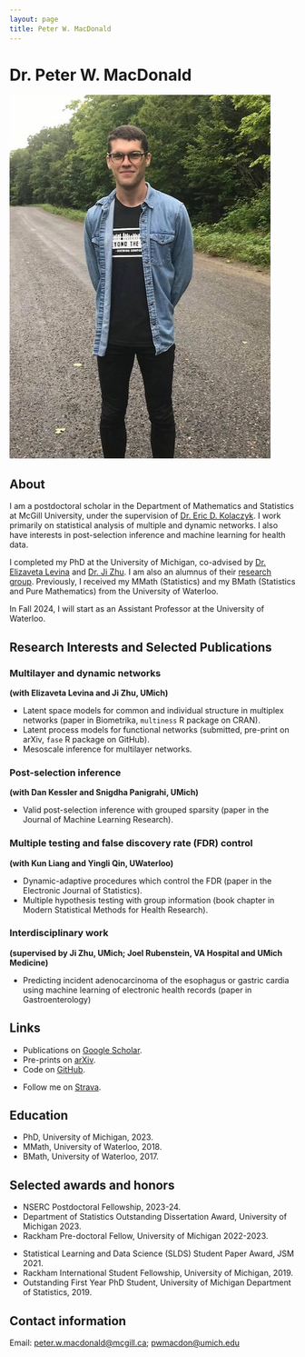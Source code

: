 ```yaml
---
layout: page
title: Peter W. MacDonald
---
```


# Dr. Peter W. MacDonald

<!-- ![(Canadian) Thanksgiving 2019](leaf.jpg) -->
![Going for a walk in Northern Ontario](road.jpg)

## About

I am a postdoctoral scholar in the Department of Mathematics and Statistics at McGill University, under the supervision of [Dr. Eric D. Kolaczyk](https://sites.bu.edu/kolaczyk/). I work primarily on statistical analysis of multiple and dynamic networks. I also have interests in post-selection inference and machine learning for health data.

I completed my PhD at the University of Michigan, co-advised by [Dr. Elizaveta Levina](https://lsa.umich.edu/stats/people/faculty/elevina.html) and [Dr. Ji Zhu](https://lsa.umich.edu/stats/people/faculty/jizhu.html). I am also an alumnus of their [research group](http://dept.stat.lsa.umich.edu/~elevina/group.html). Previously, I received my MMath (Statistics) and my BMath (Statistics and Pure Mathematics) from the University of Waterloo.

In Fall 2024, I will start as an Assistant Professor at the University of Waterloo.

## Research Interests and Selected Publications

### Multilayer and dynamic networks
**(with Elizaveta Levina and Ji Zhu, UMich)**

- Latent space models for common and individual structure in multiplex networks (paper in Biometrika, `multiness` R package on CRAN).
- Latent process models for functional networks (submitted, pre-print on arXiv, `fase` R package on GitHub).
- Mesoscale inference for multilayer networks.

### Post-selection inference
**(with Dan Kessler and Snigdha Panigrahi, UMich)**

- Valid post-selection inference with grouped sparsity (paper in the Journal of Machine Learning Research).

### Multiple testing and false discovery rate (FDR) control
**(with Kun Liang and Yingli Qin, UWaterloo)**

- Dynamic-adaptive procedures which control the FDR (paper in the Electronic Journal of Statistics).
- Multiple hypothesis testing with group information (book chapter in Modern Statistical Methods for Health Research).

### Interdisciplinary work
**(supervised by Ji Zhu, UMich; Joel Rubenstein, VA Hospital and UMich Medicine)**

- Predicting incident adenocarcinoma of the esophagus or gastric cardia using machine learning of electronic health records (paper in Gastroenterology)

## Links

- Publications on [Google Scholar](https://scholar.google.ca/citations?user=yB4ft9EAAAAJ&hl=en&authuser=1).
- Pre-prints on [arXiv](https://arxiv.org/search/stat?searchtype=author&query=MacDonald%2C+P+W).
- Code on [GitHub](https://github.com/peterwmacd).
<!-- - multiness on CRAN  -->
- Follow me on [Strava](https://www.strava.com/athletes/10522364).
## Education

- PhD, University of Michigan, 2023.
- MMath, University of Waterloo, 2018.
- BMath, University of Waterloo, 2017.

## Selected awards and honors

- NSERC Postdoctoral Fellowship, 2023-24.
- Department of Statistics Outstanding Dissertation Award, University of Michigan 2023.
- Rackham Pre-doctoral Fellow, University of Michigan 2022-2023.
<!-- - Nonparametric Statistics Student Paper Finalist, JSM 2022. -->
- Statistical Learning and Data Science (SLDS) Student Paper Award, JSM 2021.
- Rackham International Student Fellowship, University of Michigan, 2019.
- Outstanding First Year PhD Student, University of Michigan Department of Statistics, 2019.
<!-- - NSERC Canada Graduate Scholarship (Masters), University of Waterloo, 2017. -->

## Contact information

Email: peter.w.macdonald@mcgill.ca; pwmacdon@umich.edu
